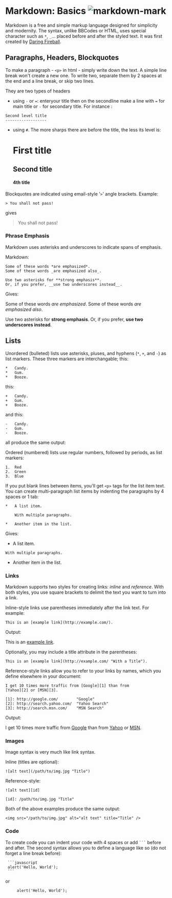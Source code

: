 Markdown: Basics ![markdown-mark](/images/markdown-mark-66x40.png "markdown-mark")  
================

Markdown is a free and simple markup language designed for simplicity and modernity.
The syntax, unlike BBCodes or HTML, uses special character such as `*`, `_`... placed before and after the styled text.
It was first created by [Daring Fireball](http://daringfireball.net/projects/markdown/). 

## Paragraphs, Headers, Blockquotes ##

To make a paragraph - `<p>` in html - simply write down the text. A simple line break won't create a new one. To write two, separate them by 2 spaces at the end and a line break, or skip two lines.

They are two types of headers
 - using `-` or `=`: enteryour title then on the secondline make a line with `=` for main title or `-` for secondary title. For instance :

```
Second level title
------------------
```

 - using `#`. The more sharps there are before the title, the less its level is:


     # First title
     ## Second title
     #### 4th title


Blockquotes are indicated using email-style '`>`' angle brackets. Example:
```
> You shall not pass!
```
gives 
> You shall not pass!

### Phrase Emphasis ###

Markdown uses asterisks and underscores to indicate spans of emphasis.

Markdown:

    Some of these words *are emphasized*.
    Some of these words _are emphasized also_.
    
    Use two asterisks for **strong emphasis**.
    Or, if you prefer, __use two underscores instead__.

Gives:

Some of these words *are emphasized*.
Some of these words _are emphasized also_.
    
Use two asterisks for **strong emphasis**.
Or, if you prefer, __use two underscores instead__.

## Lists ##

Unordered (bulleted) lists use asterisks, pluses, and hyphens (`*`,
`+`, and `-`) as list markers. These three markers are
interchangable; this:

    *   Candy.
    *   Gum.
    *   Booze.

this:

    +   Candy.
    +   Gum.
    +   Booze.

and this:

    -   Candy.
    -   Gum.
    -   Booze.

all produce the same output:


Ordered (numbered) lists use regular numbers, followed by periods, as
list markers:

    1.  Red
    2.  Green
    3.  Blue

If you put blank lines between items, you'll get `<p>` tags for the
list item text. You can create multi-paragraph list items by indenting
the paragraphs by 4 spaces or 1 tab:

    *   A list item.
    
        With multiple paragraphs.

    *   Another item in the list.

Gives: 
 *   A list item.
    
    With multiple paragraphs.

 *   Another item in the list.


### Links ###

Markdown supports two styles for creating links: *inline* and
*reference*. With both styles, you use square brackets to delimit the
text you want to turn into a link.

Inline-style links use parentheses immediately after the link text.
For example:

    This is an [example link](http://example.com/).

Output:

This is an [example link](http://example.com/).

Optionally, you may include a title attribute in the parentheses:

    This is an [example link](http://example.com/ "With a Title").

Reference-style links allow you to refer to your links by names, which
you define elsewhere in your document:

    I get 10 times more traffic from [Google][1] than from
    [Yahoo][2] or [MSN][3].

    [1]: http://google.com/        "Google"
    [2]: http://search.yahoo.com/  "Yahoo Search"
    [3]: http://search.msn.com/    "MSN Search"

Output:

I get 10 times more traffic from [Google][1] than from
[Yahoo][2] or [MSN][3].

[1]: http://google.com/        "Google"
[2]: http://search.yahoo.com/  "Yahoo Search"
[3]: http://search.msn.com/    "MSN Search"

### Images ###

Image syntax is very much like link syntax.

Inline (titles are optional):

    ![alt text](/path/to/img.jpg "Title")

Reference-style:

    ![alt text][id]

    [id]: /path/to/img.jpg "Title"

Both of the above examples produce the same output:

    <img src="/path/to/img.jpg" alt="alt text" title="Title" />



### Code ###

To create code you can indent your code with 4 spaces or add ` ``` ` before and after. The second syntax allows you to define a language like so (do not forget a line break before):

     ```javascript
     alert('Hello, World');
     ```
or

```
     alert('Hello, World');
```



